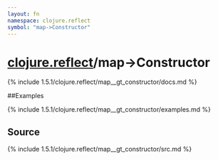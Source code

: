 ```yaml
---
layout: fn
namespace: clojure.reflect
symbol: "map->Constructor"
---
```


# [clojure.reflect](../)/map->Constructor

{% include 1.5.1/clojure.reflect/map__gt_constructor/docs.md %}

##Examples

{% include 1.5.1/clojure.reflect/map__gt_constructor/examples.md %}
## Source
{% include 1.5.1/clojure.reflect/map__gt_constructor/src.md %}

